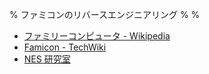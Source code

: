 % ファミコンのリバースエンジニアリング
%
%

- [ファミリーコンピュータ - Wikipedia](https://ja.wikipedia.org/wiki/%E3%83%95%E3%82%A1%E3%83%9F%E3%83%AA%E3%83%BC%E3%82%B3%E3%83%B3%E3%83%94%E3%83%A5%E3%83%BC%E3%82%BF)
- [Famicon - TechWiki](https://console5.com/wiki/Famicom)
- [NES 研究室](http://hp.vector.co.jp/authors/VA042397/nes/index.html)
